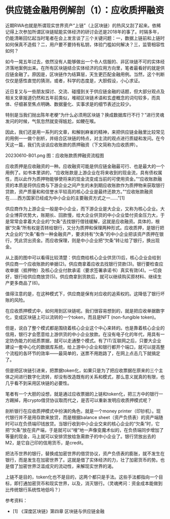 # 供应链金融用例解剖（1）：应收质押融资


近期RWA也就是所谓现实世界资产“上链”（上区块链）的热风又刮了起来。依稀记得上次参加所谓区块链赋能实体经济的研讨会还是2018年的事了。时隔多年，仍能清晰回忆起当时笔者在会上发言谈了三个关键问题：一，数据上链前和上链时如何保真不造假？二，用户要不要持有私钥，体验门槛如何解决？三，监管相容性如何？

如今一晃五年过去，依然没有人能够做出一个令人信服的、非区块链不可的实体经济落地案例出来。在所有区块链结合实体经济的应用方向里，笔者最看好的就是供应链金融了。原因是，区块链作为结算层，天生更匹配金融用例。当然，这个判断仅仅是感性直觉的猜测，或者，科学的态度是，大胆假设，小心求证。

近日复又与一些朋友探讨、交流、碰撞到关于供应链金融的话题，但大部分观点及相关文章报道仍然和五年前类似，堆砌区块链术语和玄虚概念的词句较多，而具体、仔细甚至焦点明确、数据量化、实事求是的细节表述比较少。

特别是当我们抛出陈年老梗“为什么必须用区块链？换成数据库行不行？”进行灵魂发问的时候，气氛忽然就变得尴尬，如鲠在喉。

因此，我们还是用一系列的文章，和解剖麻雀的精神，来把供应链金融里比较常见的用例一一做个剖析，并结合区块链的特点，对主流的观点进行质疑和发问。在今天这一篇，我们先谈谈应收账款的质押融资（下文简称为应收质押）。

20230610-B01.png
图：应收账款质押融资流程图

应收质押是应收融资的一种。应收融资可能是供应链金融最可行、也是最大的一个用例了。如书本里讲的，“应收账款是上游企业在将来收到的现金流，具有债权属性，而以此作为质押物能够使将来的现金流变成当前的可使用资金。”“应收账款融资的本质是将供应商与下游企业之间产生的未到期应收账款作为质押物来获取银行贷款，资产质量和和信誉水平较高的核心企业是最终还款方。”“应收账款融资在……西方国家已经成为中小企业的主要融资方式之一……”[1]

供应商作为上游企业一般是中小企业，而下游企业是大企业，又称为核心企业。大企业博弈优势大，账期长、回款慢，给大企业供货的中小企业垫付资金压力大，于是常常会拿着大企业的“欠条”去找银行借钱缓解，这就是应收融资。具体的，根据“欠条”所有权是否转给银行，又分为质押和保理两种形式。应收质押，是银行把大企业的“欠条”看作一种金融资产，要求持有“欠条”的中小企业把该资产质押在银行，凭此贷出资金。而应收保理，则是中小企业把“欠条”转让给了银行，换出现金。

从上面的图中可以看得比较清楚：供应商给核心企业供货(1)后，核心企业会给到供应商一个应收账款的单据(2)。供应商拿着应收去找银行贷款(3)。银行要检查应收单据（抵押物）及核心企业付款承诺（要求签署承诺书）真实有效(4)。一切良好，银行给供应商放贷(5)。供应商拿到货款后，就可以继续购买原材料、继续生产更多商品了(6)。

值得注意的是，在这种模式下，供应商是保有对应收的追索权的。这降低了银行坏账的风险。

在应收质押模式中，如何用到区块链呢。我们很容易想到的，就是把应收单据数字化，变成区块链上可以流转的一个token，而且是NFT (non-fungible token)。

但是，说白了整个模式都是围绕着核心企业这个中心来转的。也是靠着核心企业的信用，银行才会愿意给上游供货的中小企业放款。在没有电子化的年代，用具有一定防伪能力的纸质票据，就可以走通整个模式。有了IT/互联网之后，只要大企业建设一套中心化的数据库系统，给上游中小企业和银行都开个端口，就可以提高整个流程的各环节的效率——最简单的，送票不用跑路了，在网上点击几下就搞定了。

但是把区块链引进来，把票据token化，如果只是为了把应收票据在原来的三个主体之间进行数字化流转，却没有改造既有的关系和模式，那么意义就真的有限，也几乎看不到采用区块链的必要性。

笔者有一个大胆的设想，就是通过应收票据的上链和token化，把三方中的银行一方踢掉，用crypto借贷协议取而代之，是否可以重新发明应收质押模式呢？

剖析银行在应收质押模式中扮演的角色，就是一个money printer（印钞机）。现代银行并不是用存款来放贷，而是根据balance sheet（资产负债表）的资产端随时可以在负债端印钱放贷。当银行收到中小企业交来的核心企业的“欠条”时，它把“欠条”放在资产端，于是就可以“嗖”地一声像变魔术似的，在负债端同步增加了等量的现金，马上就可以安排贷放给急需款子的中小企业了。银行贷放出去的M2，是它自己印的信用货币，是credit。

把法币世界的银行，替换成加密世界的借贷协议，资产负债表的膨胀，就不发生在银行，而是发生在加密世界了。这就是借了实体经济的力，壮了加密货币的势。也是借了加密世界泛滥成灾的流动性，来解现实世界的渴。

上链不是目的，token化也不是目的，这两个都只是手法。这些手法都指向一个目标，即打通加密货币和现实世界，以及，消灭银行。（灵魂拷问：资金成本能做到比传统银行系统性地低吗？）

参考资料：
- [1] 《深度区块链》第四章 区块链与供应链金融


